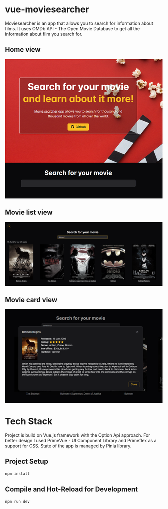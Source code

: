 # vue-moviesearcher

Moviesearcher is an app that allows you to search for information about films. It uses OMDb API - The Open Movie Database to get all the information about film you search for.
## Home view
![screenshot](./src/assets/screens/homeview.png)

## Movie list view
![screenshot](./src/assets/screens/movielistview.png)

## Movie card view
![screenshot](./src/assets/screens/moviecardview.png)

# Tech Stack

Project is build on Vue.js framework with the Option Api approach. For better design I used PrimeVue - UI Component Library and Primeflex as a support for CSS. State of the app is managed by Pinia library.

## Project Setup

```sh
npm install
```

## Compile and Hot-Reload for Development

```sh
npm run dev
```
